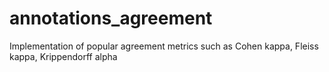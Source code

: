 # annotations_agreement
Implementation of popular agreement metrics such as Cohen kappa, Fleiss kappa, Krippendorff alpha

